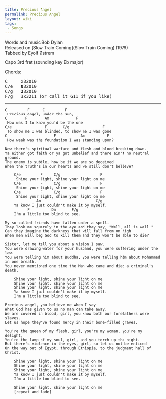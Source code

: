 ```yaml
---
title: Precious Angel
permalink: Precious Angel
layout: wiki
tags:
 - Songs
---
```


Words and music Bob Dylan  
Released on [Slow Train Coming](Slow Train Coming) (1979)  
Tabbed by Eyolf Østrem

Capo 3rd fret (sounding key Eb major)

Chords:

<pre>
C     x32010
C/e   <strong>0</strong>32010
C/g   <strong>3</strong>32010
F/g   3x3211 (or call it G11 if you like)
</pre>

* * * * *

    C         F      C         F
     Precious angel, under the sun,
    C        F        Am            F
     How was I to know you'd be the one
    C/e               F       C/g               F
     To show me I was blinded, to show me I was gone
    C                     F           Am          F
     How weak was the foundation I was standing upon?

    Now there's spiritual warfare and flesh and blood breaking down.
    Ya either got faith or ya got unbelief and there ain't no neutral ground.
    The enemy is subtle, how be it we are so deceived
    When the truth's in our hearts and we still don't believe?

        C/e         F     C/g                  F
         Shine your light, shine your light on me
        C/e         F     C/g                  F
         Shine your light, shine your light on me
        C/e         F     C/g                  F
         Shine your light, shine your light on me
                  Am                         C/g
        Ya know I just couldn't make it by myself.
              F          Dm       F/g
        I'm a little too blind to see.

    My so-called friends have fallen under a spell.
    They look me squarely in the eye and they say, "Well, all is well."
    Can they imagine the darkness that will fall from on high
    When men will beg God to kill them and they won't be able to die?

    Sister, let me tell you about a vision I saw.
    You were drawing water for your husband, you were suffering under the law.
    You were telling him about Buddha, you were telling him about Mohammed in one breath.
    You never mentioned one time the Man who came and died a criminal's death.

        Shine your light, shine your light on me
        Shine your light, shine your light on me
        Shine your light, shine your light on me
        Ya know I just couldn't make it by myself.
        I'm a little too blind to see.

    Precious angel, you believe me when I say
    What God has given to us no man can take away.
    We are covered in blood, girl, you know both our forefathers were slaves.
    Let us hope they've found mercy in their bone-filled graves.

    You're the queen of my flesh, girl, you're my woman, you're my delight,
    You're the lamp of my soul, girl, and you torch up the night.
    But there's violence in the eyes, girl, so let us not be enticed
    On the way out of Egypt, through Ethiopia, to the judgment hall of Christ.

        Shine your light, shine your light on me
        Shine your light, shine your light on me
        Shine your light, shine your light on me
        Ya know I just couldn't make it by myself.
        I'm a little too blind to see.

        Shine your light, shine your light on me
        [repeat and fade]
